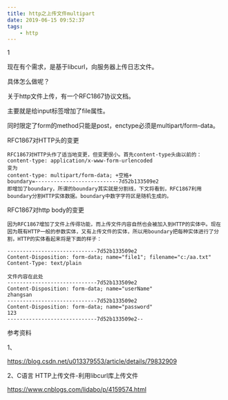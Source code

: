 ```yaml
---
title: http之上传文件multipart
date: 2019-06-15 09:52:37
tags:
	- http
---
```


1

现在有个需求，是基于libcurl，向服务器上传日志文件。

具体怎么做呢？

关于http文件上传，有一个RFC1867协议文档。

主要就是给input标签增加了file属性。

同时限定了form的method只能是post，enctype必须是multipart/form-data。



RFC1867对HTTP头的变更

```
RFC1867对HTTP头作了适当地变更，但变更很小。首先content-type头由以前的：
content-type: application/x-www-form-urlencoded
变为
content-type: multipart/form-data; +空格+
boundary=---------------------------7d52b133509e2
即增加了boundary，所谓的boundary其实就是分割线，下文将看到，RFC1867利用boundary分割HTTP实体数据。boundary中数字字符区是随机生成的。
```

RFC1867对http body的变更

```
因为RFC1867增加了文件上传得功能，而上传文件内容自然也会被加入到HTTP的实体中。现在因为既有HTTP一般的参数实体，又有上传文件的实体，所以用boundary把每种实体进行了分割，HTTP的实体看起来将是下面的样子： 

-----------------------------7d52b133509e2
Content-Disposition: form-data; name="file1"; filename="c:/aa.txt"
Content-Type: text/plain

文件内容在此处
-----------------------------7d52b133509e2
Content-Disposition: form-data; name="userName"
zhangsan
-----------------------------7d52b133509e2
Content-Disposition: form-data; name="password"
123
-----------------------------7d52b133509e2--
```



参考资料

1、

https://blog.csdn.net/u013379553/article/details/79832909

2、C语言 HTTP上传文件-利用libcurl库上传文件

https://www.cnblogs.com/lidabo/p/4159574.html